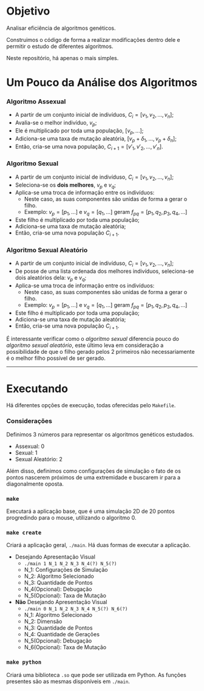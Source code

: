 # Objetivo

Analisar eficiência de algoritmos genéticos.

Construimos o código de forma a realizar modificações dentro dele
e permitir o estudo de diferentes algoritmos. 

Neste repositório, há apenas o mais simples.

# Um Pouco da Análise dos Algoritmos

### Algoritmo Assexual

- A partir de um conjunto inicial de indivíduos, $C_i = [v_1, v_2, ..., v_n]$;
- Avalia-se o melhor indivíduo, $v_p$;
- Ele é multiplicado por toda uma população, $[v_p, ...]$;
- Adiciona-se uma taxa de mutação aleatória, $[v_p + \delta_1, ..., v_p + \delta_n]$;
- Então, cria-se uma nova população, $C_{i + 1} = [v'_1, v'_2, ..., v'_n]$.

### Algoritmo Sexual

- A partir de um conjunto inicial de indivíduso, $C_i = [v_1, v_2, ..., v_n]$;
- Seleciona-se os **dois melhores**, $v_p$ e $v_q$;
- Aplica-se uma troca de informação entre os indivíduos:
	- Neste caso, as suas componentes são unidas de forma a gerar o filho.
	- Exemplo: $v_p = [p_1, ...]$ e $v_q = [q_1, ...]$ geram $f_{pq} = [p_1, q_2, p_3, q_4, ...]$
- Este filho é multiplicado por toda uma população;
- Adiciona-se uma taxa de mutação aleatória;
- Então, cria-se uma nova população $C_{i + 1}$.

### Algoritmo Sexual Aleatório

- A partir de um conjunto inicial de indivíduso, $C_i = [v_1, v_2, ..., v_n]$;
- De posse de uma lista ordenada dos melhores indivíduos, seleciona-se dois aleatórios dela: $v_p$ e $v_q$;
- Aplica-se uma troca de informação entre os indivíduos:
	- Neste caso, as suas componentes são unidas de forma a gerar o filho.
	- Exemplo: $v_p = [p_1, ...]$ e $v_q = [q_1, ...]$ geram $f_{pq} = [p_1, q_2, p_3, q_4, ...]$
- Este filho é multiplicado por toda uma população;
- Adiciona-se uma taxa de mutação aleatória;
- Então, cria-se uma nova população $C_{i + 1}$.

É interessante verificar como o _algoritmo sexual_ diferencia pouco do _algoritmo sexual aleatório_, este último
leva em consideração a possibilidade de que o filho gerado pelos 2 primeiros não necessariamente é o melhor filho 
possível de ser gerado.


-----------------------------------------------------------------------------

# Executando

Há diferentes opções de execução, todas oferecidas pelo `Makefile`.

### Considerações

Definimos 3 números para representar os algoritmos genéticos estudados.
- Assexual: 0
- Sexual: 1
- Sexual Aleatório: 2

Além disso, definimos como configurações de simulação o fato de os pontos 
nascerem próximos de uma extremidade e buscarem ir para a diagonalmente oposta.

### `make`

Executará a aplicação base, que é uma simulação 2D de 20 pontos progredindo para o mouse,
utilizando o algoritmo 0.

### `make create`

Criará a aplicação geral, `./main`. Há duas formas de executar a aplicação.

- Desejando Apresentação Visual
	- `./main 1 N_1 N_2 N_3 N_4(?) N_5(?)`
	- N_1: Configurações de Simulação
	- N_2: Algoritmo Selecionado
	- N_3: Quantidade de Pontos
	- N_4(Opcional): Debugação
	- N_5(Opcional): Taxa de Mutação
- **Não** Desejando Apresentação Visual
	- `./main 0 N_1 N_2 N_3 N_4 N_5(?) N_6(?)`
	- N_1: Algoritmo Selecionado
	- N_2: Dimensão
	- N_3: Quantidade de Pontos
	- N_4: Quantidade de Gerações
	- N_5(Opcional): Debugação
	- N_6(Opcional): Taxa de Mutação

### `make python`

Criará uma biblioteca `.so` que pode ser utilizada em Python.
As funções presentes são as mesmas disponíveis em `./main`.